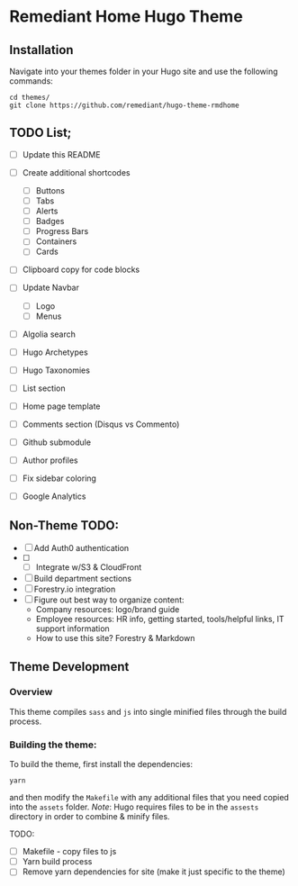 # Remediant Home Hugo Theme

## Installation

Navigate into your themes folder in your Hugo site and use the following commands:

```
cd themes/
git clone https://github.com/remediant/hugo-theme-rmdhome
```

## TODO List;
- [ ] Update this README
- [ ] Create additional shortcodes
  - [ ] Buttons
  - [ ] Tabs
  - [ ] Alerts
  - [ ] Badges
  - [ ] Progress Bars
  - [ ] Containers
  - [ ] Cards
- [ ] Clipboard copy for code blocks
- [ ] Update Navbar
  - [ ] Logo
  - [ ] Menus
- [ ] Algolia search
- [ ] Hugo Archetypes
- [ ] Hugo Taxonomies
- [ ] List section
- [ ] Home page template
- [ ] Comments section (Disqus vs Commento)
- [ ] Github submodule 
- [ ] Author profiles
- [ ] Fix sidebar coloring
- [ ] Google Analytics


## Non-Theme TODO:
- [ ] Add Auth0 authentication
- [ ] - [ ] Integrate w/S3 & CloudFront
- [ ] Build department sections
- [ ] Forestry.io integration
- [ ] Figure out best way to organize content:
  - Company resources: logo/brand guide
  - Employee resources: HR info, getting started, tools/helpful links, IT support information
  - How to use this site? Forestry & Markdown


## Theme Development

### Overview

This theme compiles `sass` and `js` into single minified files through the build process.

### Building the theme:

To build the theme, first install the dependencies:

```
yarn
```

and then modify the `Makefile` with any additional files that you need copied into the `assets` folder. *Note*: Hugo requires files to be in the `assests` directory in order to combine & minify files.

TODO:
- [ ] Makefile - copy files to js
- [ ] Yarn build process
- [ ] Remove yarn dependencies for site (make it just specific to the theme)
